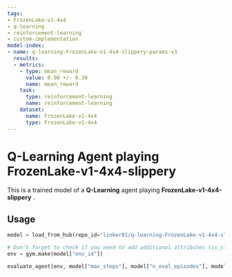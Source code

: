 ```yaml
---
tags:
- FrozenLake-v1-4x4
- q-learning
- reinforcement-learning
- custom-implementation
model-index:
- name: q-learning-FrozenLake-v1-4x4-slippery-params-v3
  results:
  - metrics:
    - type: mean_reward
      value: 0.90 +/- 0.30
      name: mean_reward
    task:
      type: reinforcement-learning
      name: reinforcement-learning
    dataset:
      name: FrozenLake-v1-4x4
      type: FrozenLake-v1-4x4
---
```


  # **Q-Learning** Agent playing **FrozenLake-v1-4x4-slippery**
  This is a trained model of a **Q-Learning** agent playing **FrozenLake-v1-4x4-slippery** .
  
  ## Usage
  ```python
  model = load_from_hub(repo_id="linker81/q-learning-FrozenLake-v1-4x4-slippery-params-v3", filename="q-learning.pkl")

  # Don't forget to check if you need to add additional attributes (is_slippery=False etc)
  env = gym.make(model["env_id"])

  evaluate_agent(env, model["max_steps"], model["n_eval_episodes"], model["qtable"], model["eval_seed"])
  
  ```
  